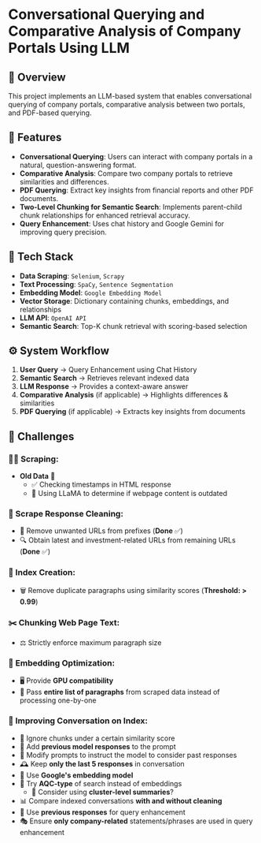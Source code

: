 # Conversational Querying and Comparative Analysis of Company Portals Using LLM

## 📌 Overview
This project implements an LLM-based system that enables conversational querying of company portals, comparative analysis between two portals, and PDF-based querying.

## 🎯 Features
- **Conversational Querying**: Users can interact with company portals in a natural, question-answering format.
- **Comparative Analysis**: Compare two company portals to retrieve similarities and differences.
- **PDF Querying**: Extract key insights from financial reports and other PDF documents.
- **Two-Level Chunking for Semantic Search**: Implements parent-child chunk relationships for enhanced retrieval accuracy.
- **Query Enhancement**: Uses chat history and Google Gemini for improving query precision.

## 🔧 Tech Stack
- **Data Scraping**: `Selenium`, `Scrapy`
- **Text Processing**: `SpaCy`, `Sentence Segmentation`
- **Embedding Model**: `Google Embedding Model`
- **Vector Storage**: Dictionary containing chunks, embeddings, and relationships
- **LLM API**: `OpenAI API`
- **Semantic Search**: Top-K chunk retrieval with scoring-based selection

## ⚙️ System Workflow
1. **User Query** → Query Enhancement using Chat History  
2. **Semantic Search** → Retrieves relevant indexed data  
3. **LLM Response** → Provides a context-aware answer  
4. **Comparative Analysis** (if applicable) → Highlights differences & similarities  
5. **PDF Querying** (if applicable) → Extracts key insights from documents

## 🚧 Challenges

### 🕵️‍♂️ Scraping:
- **Old Data** 📅  
  - ✅ Checking timestamps in HTML response  
  - 🤖 Using LLaMA to determine if webpage content is outdated  

### 🧹 Scrape Response Cleaning:
- 🛑 Remove unwanted URLs from prefixes (**Done** ✅)  
- 🔍 Obtain latest and investment-related URLs from remaining URLs (**Done** ✅)  

### 📑 Index Creation:
- 🗑️ Remove duplicate paragraphs using similarity scores (**Threshold: > 0.99**)  

### ✂️ Chunking Web Page Text:
- ⚖️ Strictly enforce maximum paragraph size  

### 🚀 Embedding Optimization:
- 🖥️ Provide **GPU compatibility**  
- 📜 Pass **entire list of paragraphs** from scraped data instead of processing one-by-one  

### 💬 Improving Conversation on Index:
- 🚫 Ignore chunks under a certain similarity score  
- 🔄 Add **previous model responses** to the prompt  
- 📝 Modify prompts to instruct the model to consider past responses  
- 🕰️ Keep **only the last 5 responses** in conversation  
- 🧠 Use **Google's embedding model**  
- 🔎 Try **AQC-type** of search instead of embeddings  
  - 📌 Consider using **cluster-level summaries**?  
- 📊 Compare indexed conversations **with and without cleaning**  
- 🎯 Use **previous responses** for query enhancement  
- 🎭 Ensure **only company-related** statements/phrases are used in query enhancement  


